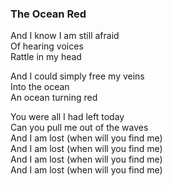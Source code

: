 ### The Ocean Red

And I know I am still afraid  
Of hearing voices  
Rattle in my head

And I could simply free my veins  
Into the ocean  
An ocean turning red

You were all I had left today  
Can you pull me out of the waves  
And I am lost (when will you find me)  
And I am lost (when will you find me)  
And I am lost (when will you find me)  
And I am lost (when will you find me)